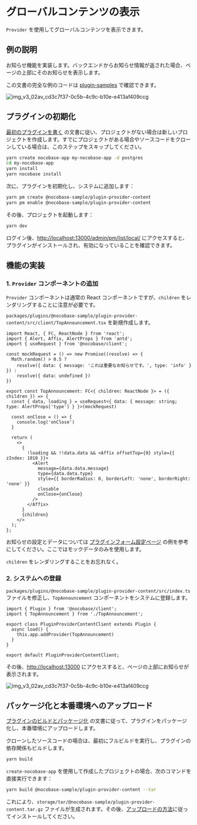 # グローバルコンテンツの表示

`Provider` を使用してグローバルコンテンツを表示できます。

## 例の説明

お知らせ機能を実装します。バックエンドからお知らせ情報が返された場合、ページの上部にそのお知らせを表示します。

この文書の完全な例のコードは [plugin-samples](https://github.com/nocobase/plugin-samples/tree/main/packages/plugins/%40nocobase-sample/plugin-provider-content) で確認できます。

![img_v3_02av_cd3c7f37-0c5b-4c9c-b10e-e413af409ccg](https://static-docs.nocobase.com/img_v3_02av_cd3c7f37-0c5b-4c9c-b10e-e413af409ccg.jpg)

## プラグインの初期化

[最初のプラグインを書く](/development/your-fisrt-plugin) の文書に従い、プロジェクトがない場合は新しいプロジェクトを作成します。すでにプロジェクトがある場合やソースコードをクローンしている場合は、このステップをスキップしてください。

```bash
yarn create nocobase-app my-nocobase-app -d postgres
cd my-nocobase-app
yarn install
yarn nocobase install
```

次に、プラグインを初期化し、システムに追加します：

```bash
yarn pm create @nocobase-sample/plugin-provider-content
yarn pm enable @nocobase-sample/plugin-provider-content
```

その後、プロジェクトを起動します：

```bash
yarn dev
```

ログイン後、[http://localhost:13000/admin/pm/list/local/](http://localhost:13000/admin/pm/list/local/) にアクセスすると、プラグインがインストールされ、有効になっていることを確認できます。

## 機能の実装

### 1. `Provider` コンポーネントの追加

`Provider` コンポーネントは通常の React コンポーネントですが、`children` をレンダリングすることに注意が必要です。

`packages/plugins/@nocobase-sample/plugin-provider-content/src/client/TopAnnouncement.tsx` を新規作成します。

```tsx | pure
import React, { FC, ReactNode } from 'react';
import { Alert, Affix, AlertProps } from 'antd';
import { useRequest } from '@nocobase/client';

const mockRequest = () => new Promise((resolve) => {
  Math.random() > 0.5 ?
    resolve({ data: { message: 'これは重要なお知らせです。', type: 'info' } }) :
    resolve({ data: undefined })
})

export const TopAnnouncement: FC<{ children: ReactNode }> = ({ children }) => {
  const { data, loading } = useRequest<{ data: { message: string; type: AlertProps['type'] } }>(mockRequest)

  const onClose = () => {
    console.log('onClose')
  }

  return (
    <>
      {
        !loading && !!data.data && <Affix offsetTop={0} style={{ zIndex: 1010 }}>
          <Alert
            message={data.data.message}
            type={data.data.type}
            style={{ borderRadius: 0, borderLeft: 'none', borderRight: 'none' }}
            closable
            onClose={onClose}
          />
        </Affix>
      }
      {children}
    </>
  );
};
```

お知らせの設定とデータについては [プラグインフォーム設定ページ](/plugin-samples/plugin-settings/form) の例を参考にしてください。ここではモックデータのみを使用します。

`children` をレンダリングすることをお忘れなく。

### 2. システムへの登録

`packages/plugins/@nocobase-sample/plugin-provider-content/src/index.ts` ファイルを修正し、`TopAnnouncement` コンポーネントをシステムに登録します。

```tsx | pure
import { Plugin } from '@nocobase/client';
import { TopAnnouncement } from './TopAnnouncement';

export class PluginProviderContentClient extends Plugin {
  async load() {
    this.app.addProvider(TopAnnouncement)
  }
}

export default PluginProviderContentClient;
```

その後、[http://localhost:13000](http://localhost:13000) にアクセスすると、ページの上部にお知らせが表示されます。

![img_v3_02av_cd3c7f37-0c5b-4c9c-b10e-e413af409ccg](https://static-docs.nocobase.com/img_v3_02av_cd3c7f37-0c5b-4c9c-b10e-e413af409ccg.jpg)

## パッケージ化と本番環境へのアップロード

[プラグインのビルドとパッケージ化](/development/your-fisrt-plugin#プラグインのビルドとパッケージ化) の文書に従って、プラグインをパッケージ化し、本番環境にアップロードします。

クローンしたソースコードの場合は、最初にフルビルドを実行し、プラグインの依存関係もビルドします。

```bash
yarn build
```

`create-nocobase-app` を使用して作成したプロジェクトの場合、次のコマンドを直接実行できます：

```bash
yarn build @nocobase-sample/plugin-provider-content --tar
```

これにより、`storage/tar/@nocobase-sample/plugin-provider-content.tar.gz` ファイルが生成されます。その後、[アップロードの方法](/welcome/getting-started/plugin)に従ってインストールしてください。


